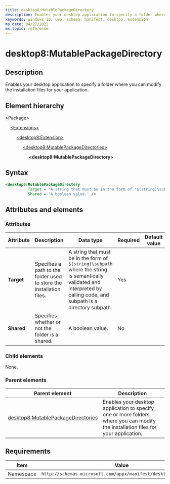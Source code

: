 ```yaml
---
title: desktop8:MutablePackageDirectory
description: Enables your desktop application to specify a folder where you can modify the installation files for your application.
keywords: windows 10, uwp, schema, manifest, desktop, extension
ms.date: 04/27/2022
ms.topic: reference
---
```


# desktop8:MutablePackageDirectory

## Description

Enables your desktop application to specify a folder where you can modify the installation files for your application.

## Element hierarchy

[\<Package\>](element-package.md)

&nbsp;&nbsp;&nbsp;&nbsp;[\<Extensions\>](element-extensions.md)

&nbsp;&nbsp;&nbsp;&nbsp; &nbsp;&nbsp;&nbsp;&nbsp;[\<desktop8:Extension\>](element-desktop8-extension.md)

&nbsp;&nbsp;&nbsp;&nbsp; &nbsp;&nbsp;&nbsp;&nbsp; &nbsp;&nbsp;&nbsp;&nbsp;[\<desktop8:MutablePackageDirectories\>](element-desktop8-mutablepackagedirectories.md)

&nbsp;&nbsp;&nbsp;&nbsp; &nbsp;&nbsp;&nbsp;&nbsp; &nbsp;&nbsp;&nbsp;&nbsp; &nbsp;&nbsp;&nbsp;&nbsp;**\<desktop8:MutablePackageDirectory\>**

## Syntax

```xml
<desktop8:MutablePackageDirectory
          Target = 'A string that must be in the form of "$(string)\subpath" where the string is semantically validated and interpreted by calling code, and subpath is a directory subpath.'
          Shared = 'A boolean value.' />
```

## Attributes and elements

### Attributes

| Attribute | Description | Data type | Required | Default value |
|-|-|-|-|-|
| **Target** | Specifies a path to the folder used to store the installation files. | A string that must be in the form of `$(string)\subpath` where the string is semantically validated and interpreted by calling code, and subpath is a directory subpath. | Yes |  |
| **Shared** | Specifies whether or not the folder is a shared. | A boolean value. | No |  |

### Child elements

None.

### Parent elements

| Parent element | Description |
|-|-|
| [desktop8:MutablePackageDirectories](element-desktop8-mutablepackagedirectories.md) | Enables your desktop application to specify one or more folders where you can modify the installation files for your application. |

## Requirements

| Item  | Value  |
|--|--|
| Namespace | `http://schemas.microsoft.com/appx/manifest/desktop/windows10/8` |
